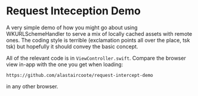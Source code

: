 # Request Inteception Demo

A very simple demo of how you might go about using WKURLSchemeHandler to serve
a mix of locally cached assets with remote ones. The coding style is terrible
(exclamation points all over the place, tsk tsk) but hopefully it should convey
the basic concept.

All of the relevant code is in `ViewController.swift`. Compare the browser view
in-app with the one you get when loading:

    https://github.com/alastaircoote/request-intercept-demo

in any other browser.
